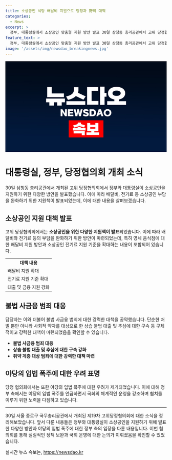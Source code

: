 ```yaml
---
title: 소상공인 식당 배달비 지원으로 당정과 野의 대책
categories:
  - News
excerpt: >
  정부, 대통령실에서 소상공인 맞춤형 지원 방안 발표 30일 삼청동 총리공관에서 고위 당정협의회가 열렸다. 국민의힘 수석대변인은 정부가 배달비·전기료 등을 대폭 낮추는 방안을 검토하고, 소상공인을 위한 다양한 혜택을 발표했다. 또한 불법 사금융 범죄에 대한 강력한 대책도 발표되었다. 이 외에도 중요한 법안들을 둘러싸고 여야의 정면 충돌 예고가 있어 관심이 높아지고 있다.
feature_text: >
  정부, 대통령실에서 소상공인 맞춤형 지원 방안 발표 30일 삼청동 총리공관에서 고위 당정협의회가 열렸다. 국민의힘 수석대변인은 정부가 배달비·전기료 등을 대폭 낮추는 방안을 검토하고, 소상공인을 위한 다양한 혜택을 발표했다. 또한 불법 사금융 범죄에 대한 강력한 대책도 발표되었다. 이 외에도 중요한 법안들을 둘러싸고 여야의 정면 충돌 예고가 있어 관심이 높아지고 있다.
image: '/assets/img/newsdao_breakingnews.jpg'
---
```


<p><img src="/assets/img/newsdao_breakingnews.jpg" alt="firstkoreanews 속보" /></p>

<h1>대통령실, 정부, 당정협의회 개최 소식</h1>

<p data-ke-size="size16">30일 삼청동 총리공관에서 개최된 고위 당정협의회에서 정부와 대통령실이 소상공인을 지원하기 위한 다양한 방안을 발표했습니다. 이에 따라 배달비, 전기료 등 소상공인 부담을 완화하기 위한 지원책이 발표되었는데, 이에 대한 내용을 살펴보겠습니다.</p>

<h2 data-ke-size="size26">소상공인 지원 대책 발표</h2>

<p data-ke-size="size16">고위 당정협의회에서는 <b>소상공인을 위한 다양한 지원책이 발표</b>되었습니다. 이에 따라 배달비와 전기료 등의 부담을 완화하기 위한 방안이 마련되었는데, 특히 영세 음식점에 대한 배달비 지원 방안과 소상공인 전기료 지원 기준을 확대하는 내용이 포함되어 있습니다.</p>

<table>
  <tr>
    <td style="text-align: center; height: 17px;"><b>대책 내용</b></td>
  </tr>
  <tr>
    <td style="text-align: left; height: 17px;">배달비 지원 확대</td>
  </tr>
  <tr>
    <td style="text-align: left; height: 17px;">전기료 지원 기준 확대</td>
  </tr>
  <tr>
    <td style="text-align: left; height: 17px;">대출 및 금융 지원 강화</td>
  </tr>
</table>

<h2 data-ke-size="size26">불법 사금융 범죄 대응</h2>

<p data-ke-size="size16">담당자는 이와 더불어 불법 사금융 범죄에 대한 강력한 대책을 공약했습니다. 단순한 처벌 뿐만 아니라 사회적 약자를 대상으로 한 상습 불법 대출 및 추심에 대한 구속 등 구체적이고 강력한 대책이 마련되었음을 확인할 수 있습니다.</p>

<ul>
  <li><b>불법 사금융 범죄 대응</b></li>
  <li><b>상습 불법 대출 및 추심에 대한 구속 강화</b></li>
  <li><b>취약 계층 대상 범죄에 대한 강력한 대책 마련</b></li>
</ul>

<h2 data-ke-size="size26">야당의 입법 폭주에 대한 우려 표명</h2>

<p data-ke-size="size16">당정 협의회에서는 또한 야당의 입법 폭주에 대한 우려가 제기되었습니다. 이에 대해 정부 측에서는 야당의 입법 폭주를 언급하면서 국회의 체계적인 운영을 강조하며 협치를 이루기 위한 노력을 다짐하고 있습니다.</p>

<hr>

<p data-ke-size="size16">30일 서울 종로구 국무총리공관에서 개최된 제19차 고위당정협의회에 대한 소식을 정리해보았습니다. 앞서 다룬 내용들은 정부와 대통령실이 소상공인을 지원하기 위해 발표한 다양한 방안과 야당의 입법 폭주에 대한 정부 측의 입장을 다룬 내용입니다. 이번 협의회를 통해 실질적인 정책 보완과 국회 운영에 대한 논의가 이뤄졌음을 확인할 수 있었습니다.</p>
실시간 뉴스 속보는, <a href="https://newsdao.kr" rel="dofollow">https://newsdao.kr</a>


